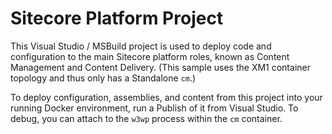 # Sitecore Platform Project

This Visual Studio / MSBuild project is used to deploy code and configuration
to the main Sitecore platform roles, known as Content Management and
Content Delivery. (This sample uses the XM1 container topology and thus only has a
Standalone `cm`.)

To deploy configuration, assemblies, and content from this project into your running Docker
environment, run a Publish of it from Visual Studio. To debug, you can attach to
the `w3wp` process within the `cm` container.
